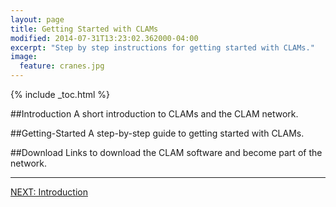 ```yaml
---
layout: page
title: Getting Started with CLAMs
modified: 2014-07-31T13:23:02.362000-04:00
excerpt: "Step by step instructions for getting started with CLAMs."
image:
  feature: cranes.jpg
---
```


{% include _toc.html %}

##Introduction
A short introduction to CLAMs and the CLAM network.

##Getting-Started
A step-by-step guide to getting started with CLAMs.

##Download
Links to download the CLAM software and become part of the network.

---

<a markdown="0" href="{{ site.url }}/introduction" class="btn">NEXT: Introduction</a>